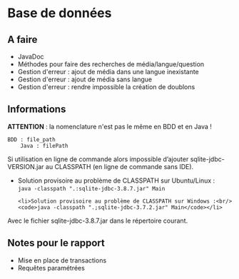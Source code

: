 <H1>Base de données</H1>


<H2>A faire</H2>

<ul>
	<li>JavaDoc</li>
	<li>Méthodes pour faire des recherches de média/langue/question</li>
	<li>Gestion d'erreur : ajout de média dans une langue inexistante</li>
	<li>Gestion d'erreur : ajout de média sans langue</li>
	<li>Gestion d'erreur : rendre impossible la création de doublons</li>
</ul>

<H2>Informations</H2>

<p>
<strong>ATTENTION</strong> : la nomenclature n'est pas le même en BDD et en Java !<br/>
</p>
	<pre><code>BDD : file_path
	Java : filePath</code></pre>
<p>
Si utilisation en ligne de commande alors impossible d’ajouter sqlite-jdbc-VERSION.jar au CLASSPATH (en ligne de commande sans IDE).<br/>
</p>
<ul>
	<li>Solution provisoire au problème de CLASSPATH sur Ubuntu/Linux :<br/>
	<code>java -classpath ".:sqlite-jdbc-3.8.7.jar" Main</code></li> 

	<li>Solution provisoire au problème de CLASSPATH sur Windows :<br/>
	<code>java -classpath ".;sqlite-jdbc-3.7.2.jar" Main</code></li>
</ul>
<p>
Avec le fichier sqlite-jdbc-3.8.7.jar dans le répertoire courant.
</p>

<H2>Notes pour le rapport</H2>

<ul>
	<li>Mise en place de transactions</li>
	<li>Requêtes paramétrées</li>
</ul>
